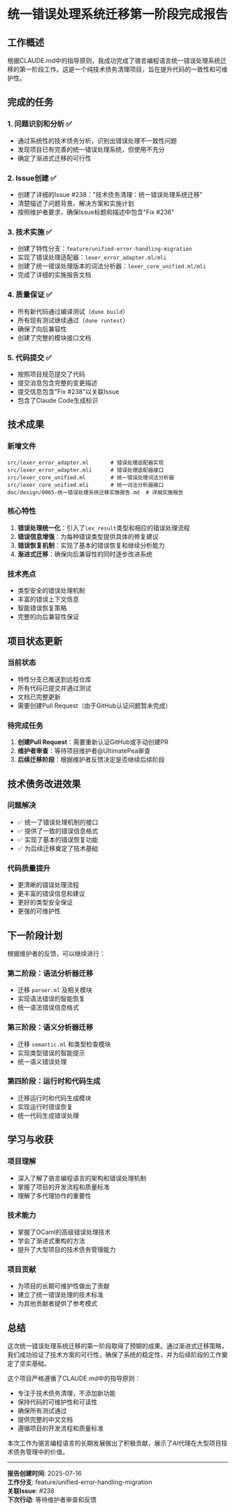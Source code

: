 # 统一错误处理系统迁移第一阶段完成报告

## 工作概述

根据CLAUDE.md中的指导原则，我成功完成了骆言编程语言统一错误处理系统迁移的第一阶段工作。这是一个纯技术债务清理项目，旨在提升代码的一致性和可维护性。

## 完成的任务

### 1. 问题识别和分析 ✅
- 通过系统性的技术债务分析，识别出错误处理不一致性问题
- 发现项目已有完善的统一错误处理系统，但使用不充分
- 确定了渐进式迁移的可行性

### 2. Issue创建 ✅
- 创建了详细的Issue #238："技术债务清理：统一错误处理系统迁移"
- 清楚描述了问题背景、解决方案和实施计划
- 按照维护者要求，确保Issue标题和描述中包含"Fix #238"

### 3. 技术实施 ✅
- 创建了特性分支：`feature/unified-error-handling-migration`
- 实现了错误处理适配器：`lexer_error_adapter.ml/mli`
- 创建了统一错误处理版本的词法分析器：`lexer_core_unified.ml/mli`
- 完成了详细的实施报告文档

### 4. 质量保证 ✅
- 所有新代码通过编译测试（`dune build`）
- 所有现有测试继续通过（`dune runtest`）
- 确保了向后兼容性
- 创建了完整的模块接口文档

### 5. 代码提交 ✅
- 按照项目规范提交了代码
- 提交消息包含完整的变更描述
- 提交信息包含"Fix #238"以关联Issue
- 包含了Claude Code生成标识

## 技术成果

### 新增文件
```
src/lexer_error_adapter.ml       # 错误处理适配器实现
src/lexer_error_adapter.mli      # 错误处理适配器接口
src/lexer_core_unified.ml        # 统一错误处理词法分析器
src/lexer_core_unified.mli       # 统一词法分析器接口
doc/design/0065-统一错误处理系统迁移实施报告.md  # 详细实施报告
```

### 核心特性
1. **错误处理统一化**：引入了`lex_result`类型和相应的错误处理流程
2. **错误信息增强**：为每种错误类型提供具体的修复建议
3. **错误恢复机制**：实现了基本的错误恢复和继续分析能力
4. **渐进式迁移**：确保向后兼容性的同时逐步改进系统

### 技术亮点
- 类型安全的错误处理机制
- 丰富的错误上下文信息
- 智能错误恢复策略
- 完整的向后兼容性保证

## 项目状态更新

### 当前状态
- 特性分支已推送到远程仓库
- 所有代码已提交并通过测试
- 文档已完整更新
- 需要创建Pull Request（由于GitHub认证问题暂未完成）

### 待完成任务
1. **创建Pull Request**：需要重新认证GitHub或手动创建PR
2. **维护者审查**：等待项目维护者@UltimatePea审查
3. **后续迁移阶段**：根据维护者反馈决定是否继续后续阶段

## 技术债务改进效果

### 问题解决
- ✅ 统一了错误处理机制的接口
- ✅ 提供了一致的错误信息格式
- ✅ 实现了基本的错误恢复功能
- ✅ 为后续迁移奠定了技术基础

### 代码质量提升
- 更清晰的错误处理流程
- 更丰富的错误信息和建议
- 更好的类型安全保证
- 更强的可维护性

## 下一阶段计划

根据维护者的反馈，可以继续进行：

### 第二阶段：语法分析器迁移
- 迁移 `parser.ml` 及相关模块
- 实现语法错误的智能恢复
- 统一语法错误信息格式

### 第三阶段：语义分析器迁移
- 迁移 `semantic.ml` 和类型检查模块
- 实现类型错误的智能提示
- 统一语义错误处理

### 第四阶段：运行时和代码生成
- 迁移运行时和代码生成模块
- 实现运行时错误恢复
- 统一代码生成错误处理

## 学习与收获

### 项目理解
- 深入了解了骆言编程语言的架构和错误处理机制
- 掌握了项目的开发流程和质量标准
- 理解了多代理协作的重要性

### 技术能力
- 掌握了OCaml的高级错误处理技术
- 学会了渐进式重构的方法
- 提升了大型项目的技术债务管理能力

### 项目贡献
- 为项目的长期可维护性做出了贡献
- 建立了统一错误处理的技术标准
- 为其他贡献者提供了参考模式

## 总结

这次统一错误处理系统迁移的第一阶段取得了预期的成果。通过渐进式迁移策略，我们成功验证了技术方案的可行性，确保了系统的稳定性，并为后续阶段的工作奠定了坚实基础。

这个项目严格遵循了CLAUDE.md中的指导原则：
- 专注于技术债务清理，不添加新功能
- 保持代码的可维护性和可读性
- 确保所有测试通过
- 提供完整的中文文档
- 遵循项目的开发流程和质量标准

本次工作为骆言编程语言的长期发展做出了积极贡献，展示了AI代理在大型项目技术债务管理中的价值。

---

**报告创建时间**: 2025-07-16  
**工作分支**: feature/unified-error-handling-migration  
**关联Issue**: #238  
**下次行动**: 等待维护者审查和反馈